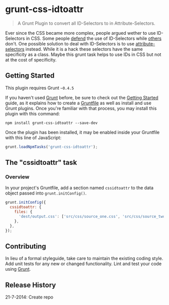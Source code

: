 # grunt-css-idtoattr

> A Grunt Plugin to convert all ID-Selectors to in Attribute-Selectors.

Ever since the CSS became more complex, people argued wether to use ID-Selectors in CSS. Some people [defend](http://www.zeldman.com/2012/11/21/in-defense-of-descendant-selectors-and-id-elements/) the use of ID-Selectors while [others](http://csswizardry.com/2011/09/when-using-ids-can-be-a-pain-in-the-class/) don't. One possible solution to deal with ID-Selectors is to use [attribute-selectors](http://csswizardry.com/2014/07/hacks-for-dealing-with-specificity/) instead. While it is a hack these selectors have the same specificity as a class. Maybe this grunt task helps to use IDs in CSS but not at the cost of specificity. 

## Getting Started
This plugin requires Grunt `~0.4.5`

If you haven't used [Grunt](http://gruntjs.com/) before, be sure to check out the [Getting Started](http://gruntjs.com/getting-started) guide, as it explains how to create a [Gruntfile](http://gruntjs.com/sample-gruntfile) as well as install and use Grunt plugins. Once you're familiar with that process, you may install this plugin with this command:

```shell
npm install grunt-css-idtoattr --save-dev
```

Once the plugin has been installed, it may be enabled inside your Gruntfile with this line of JavaScript:

```js
grunt.loadNpmTasks('grunt-css-idtoattr');
```

## The "cssidtoattr" task

### Overview
In your project's Gruntfile, add a section named `cssidtoattr` to the data object passed into `grunt.initConfig()`.

```js
grunt.initConfig({
  cssidtoattr: {
    files: {
      'dest/output.css': ['src/css/source_one.css', 'src/css/source_two.css']
    },
  },
});
```

## Contributing
In lieu of a formal styleguide, take care to maintain the existing coding style. Add unit tests for any new or changed functionality. Lint and test your code using [Grunt](http://gruntjs.com/).

## Release History

21-7-2014: Create repo
